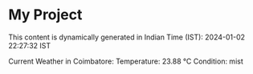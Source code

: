 # My Project

This content is dynamically generated in Indian Time (IST): 2024-01-02 22:27:32 IST


Current Weather in Coimbatore:
Temperature: 23.88 °C
Condition: mist
